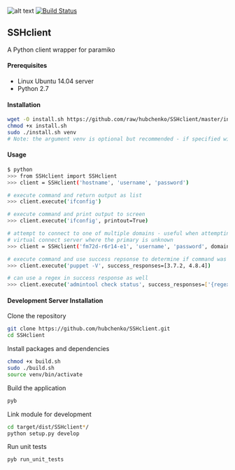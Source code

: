 ![alt text](https://ubit-teamcity-or.intel.com/app/rest/builds/buildType:%28id:HostingSDI_CloudInfrastructureProvisioning_SSHclient%29/statusIcon "TC Build Status Icon")  [![Build Status](https://fms01lxuthub01.amr.corp.intel.com/api/badges/HostingSDI/SSHclient/status.svg)](https://fms01lxuthub01.amr.corp.intel.com/HostingSDI/SSHclient)


## SSHclient
A Python client wrapper for paramiko


#### Prerequisites
* Linux Ubuntu 14.04 server
* Python 2.7


#### Installation
```bash
wget -O install.sh https://github.com/raw/hubchenko/SSHclient/master/install.sh
chmod +x install.sh
sudo ./install.sh venv
# Note: the argument venv is optional but recommended - if specified will install all packages in a Python virtual environment
```


#### Usage
```bash
$ python
>>> from SSHclient import SSHclient
>>> client = SSHclient('hostname', 'username', 'password')

# execute command and return output as list
>>> client.execute('ifconfig')

# execute command and print output to screen
>>> client.execute('ifconfig', printout=True)

# attempt to connect to one of multiple domains - useful when attempting to connect to a
# virtual connect server where the primary is unknown
>>> client = SSHclient('fm72d-r6r14-e1', 'username', 'password', domains=['-vcff1.cps.intel.com', '-vcff2.cps.intel.com'])

# execute command and use success repsonse to determine if command was successfull
>>> client.execute('puppet -V', success_responses=[3.7.2, 4.8.4])

# can use a regex in success response as well
>>> client.execute('admintool check status', success_responses=['{regex}.*check=[0-9]*.*'])
```


#### Development Server Installation

Clone the repository
```bash
git clone https://github.com/hubchenko/SSHclient.git
cd SSHclient
```

Install packages and dependencies
```bash
chmod +x build.sh
sudo ./build.sh
source venv/bin/activate
```

Build the application
```bash
pyb
```

Link module for development
```bash
cd target/dist/SSHclient*/
python setup.py develop
```

Run unit tests
```bash
pyb run_unit_tests
```
